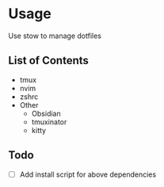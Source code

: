 # Usage

Use stow to manage dotfiles

## List of Contents

* tmux
* nvim
* zshrc
* Other
  * Obsidian
  * tmuxinator
  * kitty

## Todo

* [ ] Add install script for above dependencies
